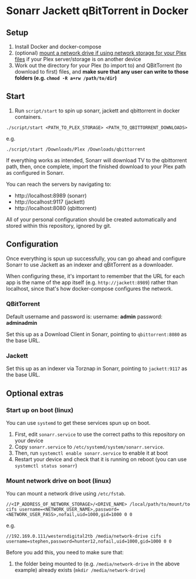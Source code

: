 # Sonarr Jackett qBitTorrent in Docker

## Setup 

1. Install Docker and docker-compose
2. (optional) [mount a network drive if using network storage for your Plex files](https://linuxtect.com/how-to-mount-cifs-windows-share-in-linux/) if your Plex server/storage is on another device
3. Work out the directory for your Plex (to import to) and QBitTorrent (to download to first) files, and **make sure that any user can write to those folders (e.g. `chmod -R a+rw /path/to/dir`)**

## Start

1. Run `script/start` to spin up sonarr, jackett and qbittorrent in docker containers.

`./script/start <PATH_TO_PLEX_STORAGE> <PATH_TO_QBITTORRENT_DOWNLOADS>`

e.g. 

`./script/start /Downloads/Plex /Downloads/qbittorrent`

If everything works as intended, Sonarr will download TV to the qbittorrent path, then, once complete, import the finished download to your Plex path as configured in Sonarr.

You can reach the servers by navigating to:

* http://localhost:8989 (sonarr)
* http://localhost:9117 (jackett)
* http://localhost:8080 (qbittorrent)

All of your personal configuration should be created automatically and stored within this repository, ignored by git.

## Configuration

Once everything is spun up successfully, you can go ahead and configure Sonarr to use Jackett as an indexer and qBitTorrent as a downloader.

When configuring these, it's important to remember that the URL for each app is the name of the app itself (e.g. `http://jackett:8989`) rather than localhost, since that's how docker-compose configures the network.

### QBitTorrent

Default username and password is:
username: **admin**
password: **adminadmin**

Set this up as a Download Client in Sonarr, pointing to `qbittorrent:8080` as the base URL.

### Jackett

Set this up as an indexer via Torznap in Sonarr, pointing to `jackett:9117` as the base URL.

## Optional extras

### Start up on boot (linux)

You can use `systemd` to get these services spun up on boot. 

1. First, edit `sonarr.service` to use the correct paths to this repository on your device
2. Copy `sonarr.service` to `/etc/systemd/system/sonarr.service`.
3. Then, run `systemctl enable sonarr.service` to enable it at boot
4. Restart your device and check that it is running on reboot (you can use `systemctl status sonarr`)

### Mount network drive on boot (linux)

You can mount a network drive using `/etc/fstab`.

```
//<IP_ADDRESS_OF_NETWORK_STORAGE>/<DRIVE_NAME> /local/path/to/mount/to cifs username=<NETWORK_USER_NAME>,password=<NETWORK_USER_PASS>,nofail,uid=1000,gid=1000 0 0
```

e.g. 

```
//192.169.0.111/westerndigital2tb /media/network-drive cifs username=stephen,password=hunter12,nofail,uid=1000,gid=1000 0 0
```

Before you add this, you need to make sure that:

1. the folder being mounted to (e.g. `/media/network-drive` in the above example) already exists (`mkdir /media/network-drive`)
